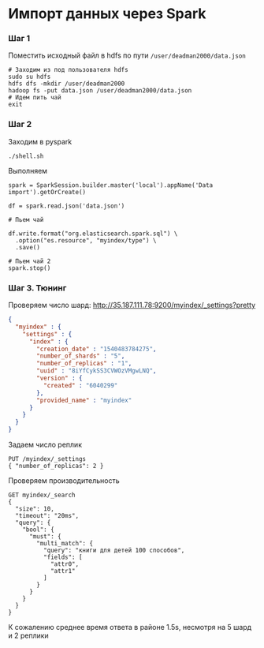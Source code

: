 # Импорт данных через Spark

### Шаг 1

Поместить исходный файл в hdfs по пути `/user/deadman2000/data.json`

```
# Заходим из под пользователя hdfs
sudo su hdfs
hdfs dfs -mkdir /user/deadman2000
hadoop fs -put data.json /user/deadman2000/data.json
# Идем пить чай
exit
```

### Шаг 2

Заходим в pyspark

```
./shell.sh
```

Выполняем

```
spark = SparkSession.builder.master('local').appName('Data import').getOrCreate()

df = spark.read.json('data.json')

# Пьем чай

df.write.format("org.elasticsearch.spark.sql") \
  .option("es.resource", "myindex/type") \
  .save()
  
# Пьем чай 2
spark.stop()
```

### Шаг 3. Тюнинг

Проверяем число шард: http://35.187.111.78:9200/myindex/_settings?pretty

```json
{
  "myindex" : {
    "settings" : {
      "index" : {
        "creation_date" : "1540483784275",
        "number_of_shards" : "5",
        "number_of_replicas" : "1",
        "uuid" : "8iYfCykSS3CVWOzVMgwLNQ",
        "version" : {
          "created" : "6040299"
        },
        "provided_name" : "myindex"
      }
    }
  }
}
```

Задаем число реплик
```
PUT /myindex/_settings
{ "number_of_replicas": 2 }
```

Проверяем производительность
```
GET myindex/_search
{
  "size": 10,
  "timeout": "20ms", 
  "query": {
    "bool": {
      "must": {
        "multi_match": {
          "query": "книги для детей 100 способов",
          "fields": [
            "attr0",
            "attr1"
          ]
        }
      }
    }
  }
}
```

К сожалению среднее время ответа в районе 1.5s, несмотря на 5 шард и 2 реплики